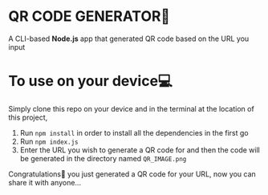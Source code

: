 # QR CODE GENERATOR👾
A CLI-based **Node.js** app that generated QR code based on the URL you input

<!--# Check out the [VIDEO LINK](https://youtu.be/y90q_7czjS0) 📹-->

# To use on your device💻
Simply clone this repo on your device and in the terminal at the location of this project,
1. Run ```npm install``` in order to install all the dependencies in the first go 
2. Run ```npm index.js``` 
3. Enter the URL you wish to generate a QR code for and then the code will be generated in the directory named ```QR_IMAGE.png```

Congratulations🎉 you just generated a QR code for your URL, now you can share it with anyone...
